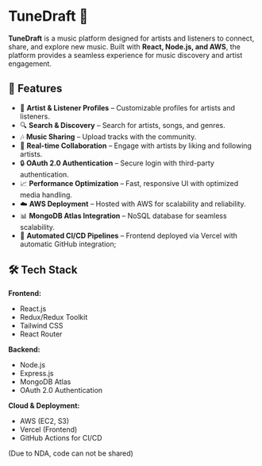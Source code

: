# TuneDraft 🎵  

**TuneDraft** is a music platform designed for artists and listeners to connect, share, and explore new music. Built with **React, Node.js, and AWS**, the platform provides a seamless experience for music discovery and artist engagement.

## 🚀 Features  

- 🎤 **Artist & Listener Profiles** – Customizable profiles for artists and listeners.  
- 🔍 **Search & Discovery** – Search for artists, songs, and genres.  
- 🎶 **Music Sharing** – Upload tracks with the community.  
- 💬 **Real-time Collaboration** – Engage with artists by liking and following artists.  
- 🔒 **OAuth 2.0 Authentication** – Secure login with third-party authentication.  
- 📈 **Performance Optimization** – Fast, responsive UI with optimized media handling.  
- ☁️ **AWS Deployment** – Hosted with AWS for scalability and reliability.  
- 📊 **MongoDB Atlas Integration** – NoSQL database for seamless scalability.  
- 🚀 **Automated CI/CD Pipelines** – Frontend deployed via Vercel with automatic GitHub integration; 

## 🛠 Tech Stack  

**Frontend:**  
- React.js  
- Redux/Redux Toolkit
- Tailwind CSS  
- React Router  

**Backend:**  
- Node.js  
- Express.js  
- MongoDB Atlas  
- OAuth 2.0 Authentication  

**Cloud & Deployment:**  
- AWS (EC2, S3)    
- Vercel (Frontend)  
- GitHub Actions for CI/CD  


(Due to NDA, code can not be shared)
